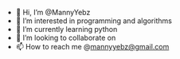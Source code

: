 - 👋 Hi, I’m @MannyYebz
- 👀 I’m interested in programming and algorithms
- 🌱 I’m currently learning python
- 💞️ I’m looking to collaborate on 
- 📫 How to reach me @mannyyebz@gmail.com

<!---
MannyYebz/MannyYebz is a ✨ special ✨ repository because its `README.md` (this file) appears on your GitHub profile.
You can click the Preview link to take a look at your changes.
--->
